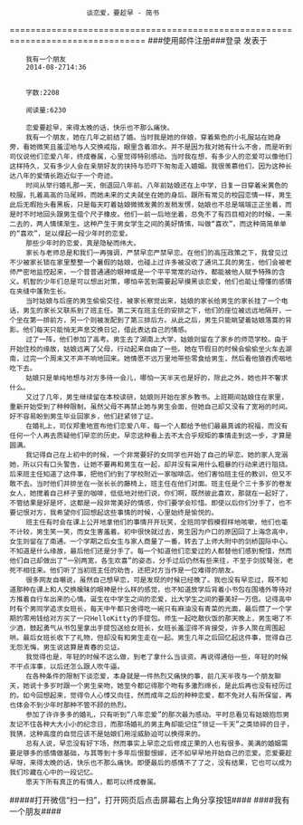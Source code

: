                        谈恋爱，要趁早 - 简书
================================================================================
###使用邮件注册###登录        发表于


        
        我有一个朋友
        2014-08-2714:36


        字数:2208

        阅读量:6230

        恋爱要趁早，来得太晚的话，快乐也不那么痛快。
        我有一个朋友，她在几年之前结了婚。当时我是她的伴娘，穿着紫色的小礼服站在她身旁，看她微笑且羞涩地与人交换戒指，眼里含着泪水。并不是因为我对她有什么不舍，而是听到司仪说他们恋爱八年，终成眷属，心里觉得特别感动。当时我在想，有多少人的恋爱可以像他们这样持久，又有多少人会在亲朋好友的挟持与恐吓下匆匆走入婚姻。我很羡慕他们，因为这种长达八年的爱情长跑近似于一个奇迹。
        时间从举行婚礼那一天，倒退回八年前。八年前姑娘还在上中学，日复一日穿着米黄色的校服，扎着高高的马尾辫，而她未来的丈夫就坐在她的身后。跟所有常见的校园恋情一样，男生此后无暇抬头看黑板，只是每天盯着姑娘微微发黄的发梢发愣，姑娘也不总是端端正正坐着，而是时不时地回头跟男生借个尺子橡皮。他们一前一后地坐着，总免不了有四目相对的时候，一来二去的，两人情愫渐生。这种产生于男女学生之间的美好情愫，叫做“喜欢”，而这种简简单单的“喜欢”，足以撑起一段少年时的恋爱。
        那些少年时的恋爱，真是隐秘而伟大。
        家长与老师总是和我们一再强调，严禁早恋严禁早恋。在他们的高压政策之下，我曾见过不少被家长锁在家里整整一个暑假的姑娘，也碰上过许多被没收了通讯工具的男生，他们会被老师严密地监控起来，一个普普通通的眼神或是一个平平常常的动作，都能被他人赋予特殊的含义。机智的少年们总是可以想出对策，哪怕辛苦到需要起早摸黑谈恋爱，他们也能让懵懂的感情在夹缝中蓬勃生长。
        当时姑娘与后座的男生偷偷交往，被家长察觉出来，姑娘的家长给男生的家长挂了一个电话，男生的家长又联系到了班主任。第二天在班主任的安排之下，他们的座位被远远地隔开，一个坐在第一排前方，另一个则被发配到了第三排后方。从此之后，男生只能眺望着姑娘落寞的背影。他们每天只能悄无声息交换日记，借此表达自己的情感。
        过了一阵，他们参加了高考。男生去了湖南上大学，姑娘则留在了家乡的师范学校。由于开始住校的缘故，姑娘远离了父母，行动起来自由了一些。她在节假日的时候会偷偷坐火车去湖南，过完一个周末又不声不响地回来。她情愿不远万里地带些零食给男生，然后看他狼吞虎咽地吃下去。
        姑娘只是单纯地想与对方多待一会儿，哪怕一天半天也是好的，除此之外，她也并不奢求什么。
        又过了几年，男生继续留在本校读研，姑娘则开始在家乡教书。上班期间姑娘住在家里，重新开始受到了种种限制，虽然父母不再禁止她与男生会面，但她自己却又没有了宽裕的时间。好不容易盼到男生毕业回家乡，他们赶紧领了证。
        在婚礼上，司仪郑重地宣布他们恋爱八年，每一个人都给予他们最最真诚的祝福，而没有任何一个人再去质疑他们早恋的历史。早恋这种看上去不太合乎规矩的事情走到这一步，才算是圆满。
        我记得自己在上初中的时候，一个非常要好的女同学也开始了自己的早恋。她的家人宠溺她，所以只有口头警告，让她不要再和男生在一起，却并没有采用什么粗暴的行动来进行阻挠。后来班主任知道了这件事，把他们约到了学校附近一家咖啡店。他们害怕班主任的教训，但又不敢不去。当时他们并排坐在一张长长的藤椅上，班主任在他们对面。班主任是个三十多岁的卷发女人，她搅着自己杯子里的咖啡，低低地对他们说，你们啊，既然彼此喜欢，那就在一起好了，不管结果是好是坏，这都是一段非常美好的情感，你们要学会珍惜。即使以后你们分手了，也不要记恨对方，我希望你们回想起这些事情的时候，心里始终是愉悦的。
        班主任有时会在课上公开地拿他们的事情开开玩笑，全班同学假模假样地咳嗽，他们也毫不计较，男生笑一笑，而女生害羞着。初中很快就过去，男生因为户口的原因回了上海念高中，女生则留在了南通。一个学期之后女生与家人商量了一番，转去了上师大附中的剑桥国际中心。不知道是什么缘故，最后他们还是分手了。每一个知道他们恋爱过的人都替他们感到惋惜，然而他们自己却做出了“一别两宽，各生欢喜”的姿态，分手过后仍然有些来往，不至于剑拔弩张，老死不相往来。他们听了当初班主任的劝告，还把对方当作是一位难得的朋友。
        很多网友自嘲说，虽然自己想早恋，可是发现的时候已经晚了。我也没有早恋过，既不知道那种在课上和人交换暧昧的眼神是什么样的感觉，也不知道放学后背着小书包在围墙外等待对方推着自行车出来的心情。诞生在中学生之间的恋爱，比大学生之间的要美好一万倍。记得高中时有个男同学追求女班长，每天中午都只舍得吃一碗只有麻油没有青菜的光面，最后攒了一个学期的零用钱给对方买了一只HelloKitty的手提包。师生一起吃散伙饭的那天晚上，男生喝了不少酒，鼓起勇气从书包里拿出手提包送给女班长，女班长羞涩得不肯接受，许多人聚在周围起哄。最后女班长收下了礼物，但却没有和男生走在一起。男生几年之后回忆起这件事，觉得自己无怨无悔，男生说这算是青春的见证。
        我觉得也是，年轻的时候不这么做，到老了拿什么当谈资。再说得通俗一些，年轻的时候不干点浑事，以后还怎么跟人吹牛逼。
        在各种条件的限制下谈恋爱，本身就是一件热烈又痛快的事，前几天半夜与一个朋友聊天，她说十多岁时跟一个男生亲吻，她至今都记得那个吻有多激烈绵长，是此后再也没有经历过的。如今回想起来，觉得令人心悸又向往，然而成年之后的种种恋爱，都不免对人有所保留，再也体会不到少年时那种不管不顾的热烈。
        参加了许许多多的婚礼，只有听到“八年恋爱”的那次最为感动。平时总看见有姑娘抱怨男友记不住各种大大小小的纪念日，而那场婚礼的男主角却能记住“领证一千天”之类琐碎的日子，我猜，这种高度的自觉应该不是姑娘们用淫威胁迫可以换得来的。
        总有人说，早恋没有好下场，然而事实上早恋之后修成正果的人也有很多。美满的婚姻需要足够多的感情做基础，与其等到十多年后恨娶恨嫁，还不如早早地开始自己的恋爱。恋爱要趁早呀，来得太晚的话，快乐也不那么痛快。即便最后的感情不了了之，没有结果，它也可以成为我们珍藏在心中的一段记忆。
        愿天下所有真正的有情人，都可以终成眷属。
#####打开微信“扫一扫”，打开网页后点击屏幕右上角分享按钮####
        ####我有一个朋友####
      